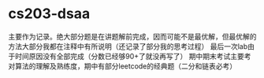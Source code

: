 # cs203-dsaa
主要作为记录。绝大部分题是在讲题解前完成，因而可能不是最优解，但最优解的方法大部分我都在注释中有所说明（还记录了部分我的思考过程）
最后一次lab由于时间原因没有全部完成（分数已经够90+了就没再写了）
期中期末考试主要考对算法的理解及熟练度，期中有部分leetcode的经典题（二分和链表必考）
